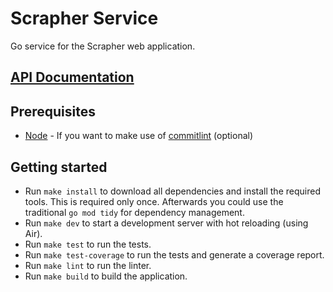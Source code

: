 # Scrapher Service

Go service for the Scrapher web application. 

## [API Documentation](https://documenter.getpostman.com/view/32343835/2sB2j4grCE)

## Prerequisites
 - [Node](https://nodejs.org/en) - If you want to make use of [commitlint](https://commitlint.js.org) (optional)

## Getting started

- Run `make install` to download all dependencies and install the required tools. This is required only once. Afterwards you could use the traditional `go mod tidy` for dependency management.
- Run `make dev` to start a development server with hot reloading (using Air).
- Run `make test` to run the tests.
- Run `make test-coverage` to run the tests and generate a coverage report.
- Run `make lint` to run the linter.
- Run `make build` to build the application.